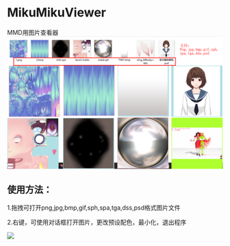 # MikuMikuViewer
MMD用图片查看器
![](https://github.com/walogia/MikuMikuViewer/blob/master/%E9%A2%84%E8%A7%88.png)

## 使用方法：
1.拖拽可打开png,jpg,bmp,gif,sph,spa,tga,dss,psd格式图片文件

2.右键，可使用对话框打开图片，更改预设配色，最小化，退出程序



<a href="http://walogia.ucoz.club/donate.html">
    <img  src="https://c1.staticflickr.com/5/4891/32909597848_f042487d54_b.jpg" />
</a>
